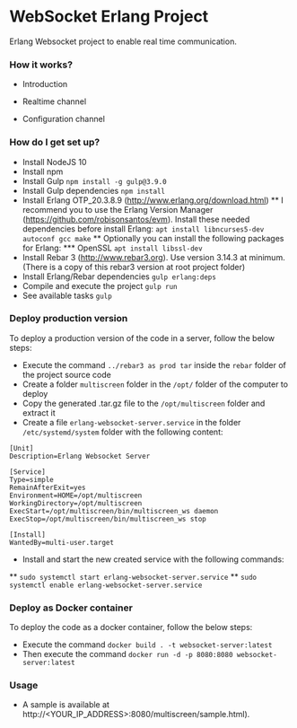 # WebSocket Erlang Project #

Erlang Websocket project to enable real time communication.

### How it works? ###

* Introduction

* Realtime channel

* Configuration channel



### How do I get set up? ###

* Install NodeJS 10 
* Install npm
* Install Gulp `npm install -g gulp@3.9.0`
* Install Gulp dependencies `npm install`
* Install Erlang OTP_20.3.8.9 (http://www.erlang.org/download.html)
** I recommend you to use the Erlang Version Manager (https://github.com/robisonsantos/evm). Install these needed dependencies before install Erlang: `apt install libncurses5-dev autoconf gcc make`
** Optionally you can install the following packages for Erlang:
*** OpenSSL `apt install libssl-dev`
* Install Rebar 3 (http://www.rebar3.org). Use version 3.14.3 at minimum. (There is a copy of this rebar3 version at root project folder)
* Install Erlang/Rebar dependencies `gulp erlang:deps`
* Compile and execute the project `gulp run`
* See available tasks `gulp`

### Deploy production version ###

To deploy a production version of the code in a server, follow the below steps:

* Execute the command `../rebar3 as prod tar` inside the `rebar` folder of the project source code
* Create a folder `multiscreen` folder in the `/opt/` folder of the computer to deploy
* Copy the generated .tar.gz file to the `/opt/multiscreen` folder and extract it
* Create a file `erlang-websocket-server.service` in the folder `/etc/systemd/system` folder with the following content:

```
[Unit]
Description=Erlang Websocket Server

[Service]
Type=simple
RemainAfterExit=yes
Environment=HOME=/opt/multiscreen
WorkingDirectory=/opt/multiscreen
ExecStart=/opt/multiscreen/bin/multiscreen_ws daemon
ExecStop=/opt/multiscreen/bin/multiscreen_ws stop

[Install]
WantedBy=multi-user.target
```

* Install and start the new created service with the following commands:

** `sudo systemctl start erlang-websocket-server.service`
** `sudo systemctl enable erlang-websocket-server.service`

### Deploy as Docker container ###

To deploy the code as a docker container, follow the below steps:

* Execute the command `docker build . -t websocket-server:latest`
* Then execute the command `docker run -d -p 8080:8080 websocket-server:latest`


### Usage ###

* A sample is available at http://<YOUR_IP_ADDRESS>:8080/multiscreen/sample.html).
